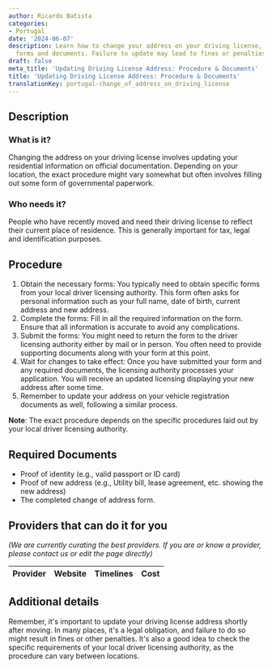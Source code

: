 ```yaml
---
author: Ricardo Batista
categories:
- Portugal
date: '2024-06-07'
description: Learn how to change your address on your driving license, including required
  forms and documents. Failure to update may lead to fines or penalties.
draft: false
meta_title: 'Updating Driving License Address: Procedure & Documents'
title: 'Updating Driving License Address: Procedure & Documents'
translationKey: portugal-change_of_address_on_driving_license
---
```



## Description
### What is it?
Changing the address on your driving license involves updating your residential information on official documentation. Depending on your location, the exact procedure might vary somewhat but often involves filling out some form of governmental paperwork.

### Who needs it?
People who have recently moved and need their driving license to reflect their current place of residence. This is generally important for tax, legal and identification purposes.

## Procedure
1. Obtain the necessary forms: You typically need to obtain specific forms from your local driver licensing authority. This form often asks for personal information such as your full name, date of birth, current address and new address.
2. Complete the forms: Fill in all the required information on the form. Ensure that all information is accurate to avoid any complications.
3. Submit the forms: You might need to return the form to the driver licensing authority either by mail or in person. You often need to provide supporting documents along with your form at this point.
4. Wait for changes to take effect: Once you have submitted your form and any required documents, the licensing authority processes your application. You will receive an updated licensing displaying your new address after some time.
5. Remember to update your address on your vehicle registration documents as well, following a similar process.

**Note**: The exact procedure depends on the specific procedures laid out by your local driver licensing authority. 

## Required Documents
- Proof of identity (e.g., valid passport or ID card)
- Proof of new address (e.g., Utility bill, lease agreement, etc. showing the new address)
- The completed change of address form.

## Providers that can do it for you

_(We are currently curating the best providers. If you are or know a provider, please contact us or edit the page directly)_

| Provider        |     Website     |     Timelines    |       Cost      |
| --------------- | --------------- |  :-------------: | :-------------: |

## Additional details
Remember, it's important to update your driving license address shortly after moving. In many places, it's a legal obligation, and failure to do so might result in fines or other penalties. It's also a good idea to check the specific requirements of your local driver licensing authority, as the procedure can vary between locations.